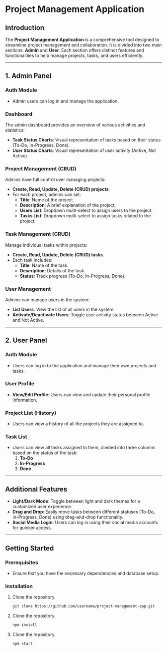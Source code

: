 # Project Management Application

## Introduction

The **Project Management Application** is a comprehensive tool designed to streamline project management and collaboration. It is divided into two main sections: **Admin** and **User**. Each section offers distinct features and functionalities to help manage projects, tasks, and users efficiently.

---

## 1. Admin Panel

### Auth Module
- Admin users can log in and manage the application.
  
### Dashboard
The admin dashboard provides an overview of various activities and statistics:
- **Task Status Charts**: Visual representation of tasks based on their status (To-Do, In-Progress, Done).
- **User Status Charts**: Visual representation of user activity (Active, Not Active).
  
### Project Management (CRUD)
Admins have full control over managing projects:
- **Create, Read, Update, Delete (CRUD) projects**.
- For each project, admins can set:
  - **Title**: Name of the project.
  - **Description**: A brief explanation of the project.
  - **Users List**: Dropdown multi-select to assign users to the project.
  - **Tasks List**: Dropdown multi-select to assign tasks related to the project.

### Task Management (CRUD)
Manage individual tasks within projects:
- **Create, Read, Update, Delete (CRUD) tasks**.
- Each task includes:
  - **Title**: Name of the task.
  - **Description**: Details of the task.
  - **Status**: Track progress (To-Do, In-Progress, Done).

### User Management
Admins can manage users in the system:
- **List Users**: View the list of all users in the system.
- **Activate/Deactivate Users**: Toggle user activity status between Active and Not Active.

---

## 2. User Panel

### Auth Module
- Users can log in to the application and manage their own projects and tasks.

### User Profile
- **View/Edit Profile**: Users can view and update their personal profile information.

### Project List (History)
- Users can view a history of all the projects they are assigned to.

### Task List
- Users can view all tasks assigned to them, divided into three columns based on the status of the task:
  1. **To-Do**
  2. **In-Progress**
  3. **Done**

---

## Additional Features

- **Light/Dark Mode**: Toggle between light and dark themes for a customized user experience.
- **Drag and Drop**: Easily move tasks between different statuses (To-Do, In-Progress, Done) using drag-and-drop functionality.
- **Social Media Login**: Users can log in using their social media accounts for quicker access.

---

## Getting Started

### Prerequisites
- Ensure that you have the necessary dependencies and database setup.

### Installation
1. Clone the repository.
   ```bash
   git clone https://github.com/username/project-management-app.git
2. Clone the repository.
   ```bash
   npm install
3. Clone the repository.
   ```bash
   npm start
